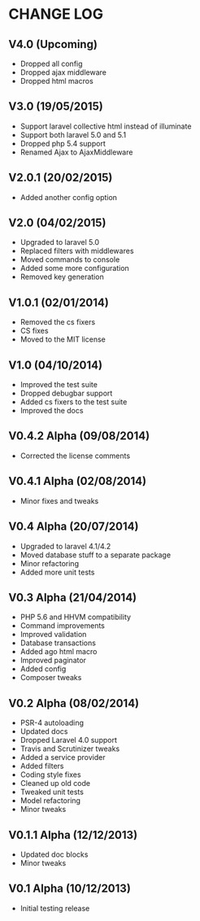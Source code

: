 CHANGE LOG
==========


## V4.0 (Upcoming)

* Dropped all config
* Dropped ajax middleware
* Dropped html macros


## V3.0 (19/05/2015)

* Support laravel collective html instead of illuminate
* Support both laravel 5.0 and 5.1
* Dropped php 5.4 support
* Renamed Ajax to AjaxMiddleware


## V2.0.1 (20/02/2015)

* Added another config option


## V2.0 (04/02/2015)

* Upgraded to laravel 5.0
* Replaced filters with middlewares
* Moved commands to console
* Added some more configuration
* Removed key generation


## V1.0.1 (02/01/2014)

* Removed the cs fixers
* CS fixes
* Moved to the MIT license


## V1.0 (04/10/2014)

* Improved the test suite
* Dropped debugbar support
* Added cs fixers to the test suite
* Improved the docs


## V0.4.2 Alpha (09/08/2014)

* Corrected the license comments


## V0.4.1 Alpha (02/08/2014)

* Minor fixes and tweaks


## V0.4 Alpha (20/07/2014)

* Upgraded to laravel 4.1/4.2
* Moved database stuff to a separate package
* Minor refactoring
* Added more unit tests


## V0.3 Alpha (21/04/2014)

* PHP 5.6 and HHVM compatibility
* Command improvements
* Improved validation
* Database transactions
* Added ago html macro
* Improved paginator
* Added config
* Composer tweaks


## V0.2 Alpha (08/02/2014)

* PSR-4 autoloading
* Updated docs
* Dropped Laravel 4.0 support
* Travis and Scrutinizer tweaks
* Added a service provider
* Added filters
* Coding style fixes
* Cleaned up old code
* Tweaked unit tests
* Model refactoring
* Minor tweaks


## V0.1.1 Alpha (12/12/2013)

* Updated doc blocks
* Minor tweaks


## V0.1 Alpha (10/12/2013)

* Initial testing release
